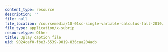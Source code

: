 ```yaml
---
content_type: resource
description: ''
file: null
file_location: /coursemedia/18-01sc-single-variable-calculus-fall-2010/9024caf0fbe355399019836caa204adb_Fj7pbLwbSmU.vtt
file_type: application/x-subrip
resourcetype: Other
title: 3play caption file
uid: 9024caf0-fbe3-5539-9019-836caa204adb
---
```

